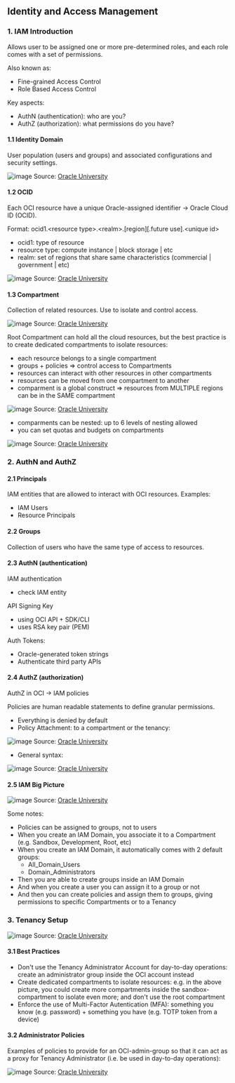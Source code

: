 ## Identity and Access Management

### 1. IAM Introduction

Allows user to be assigned one or more pre-determined roles, and each role comes with a set of permissions.

Also known as:
- Fine-grained Access Control
- Role Based Access Control

Key aspects:
- AuthN (authentication): who are you?
- AuthZ (authorization): what permissions do you have?

#### 1.1 Identity Domain

User population (users and groups) and associated configurations and security settings.

![image](https://github.com/user-attachments/assets/2889b995-0521-4046-9761-227484ba9567)
Source: [Oracle University](https://mylearn.oracle.com/ou/course/oracle-cloud-infrastructure-foundations/139383/165501)

#### 1.2 OCID

Each OCI resource have a unique Oracle-assigned identifier -> Oracle Cloud ID (OCID).

Format: ocid1.\<resource type\>.\<realm\>.[region][.future use].\<unique id\>
- ocid1: type of resource
- resource type: compute instance | block storage | etc
- realm: set of regions that share same characteristics (commercial | government | etc)

![image](https://github.com/user-attachments/assets/7a84a293-14cc-428a-bf60-666d90349a48)
Source: [Oracle University](https://mylearn.oracle.com/ou/course/oracle-cloud-infrastructure-foundations/139383/165501)

#### 1.3 Compartment

Collection of related resources. Use to isolate and control access.

![image](https://github.com/user-attachments/assets/a257e191-0909-4149-a5e9-96a3409c68f0)
Source: [Oracle University](https://mylearn.oracle.com/ou/course/oracle-cloud-infrastructure-foundations/139383/142151)

Root Compartment can hold all the cloud resources, but the best practice is to create dedicated compartments to isolate resources:

- each resource belongs to a single compartment
- groups + policies => control access to Compartments
- resources can interact with other resources in other compartments
- resources can be moved from one compartment to another
- comparment is a global construct => resources from MULTIPLE regions can be in the SAME compartment

![image](https://github.com/user-attachments/assets/75f46533-df67-4ba4-b19a-9bb9b0544bff)
Source: [Oracle University](https://mylearn.oracle.com/ou/course/oracle-cloud-infrastructure-foundations/139383/142151)

- comparments can be nested: up to 6 levels of nesting allowed
- you can set quotas and budgets on compartments

![image](https://github.com/user-attachments/assets/cc1613c8-d9ea-4baf-af84-51534aeffc2c)
Source: [Oracle University](https://mylearn.oracle.com/ou/course/oracle-cloud-infrastructure-foundations/139383/142151)

### 2. AuthN and AuthZ

#### 2.1 Principals

IAM entities that are allowed to interact with OCI resources.
Examples:
- IAM Users
- Resource Principals

#### 2.2 Groups

Collection of users who have the same type of access to resources.

#### 2.3 AuthN (authentication)

IAM authentication
- check IAM entity

API Signing Key
- using OCI API + SDK/CLI
- uses RSA key pair (PEM)

Auth Tokens:
- Oracle-generated token strings
- Authenticate third party APIs

#### 2.4 AuthZ (authorization)

AuthZ in OCI -> IAM policies

Policies are human readable statements to define granular permissions.
- Everything is denied by default
- Policy Attachment: to a compartment or the tenancy:

![image](https://github.com/user-attachments/assets/d04dbfe2-4051-441c-8f73-5f600851b5c6)
Source: [Oracle University](https://mylearn.oracle.com/ou/course/oracle-cloud-infrastructure-foundations/139383/189910)

- General syntax:

![image](https://github.com/user-attachments/assets/cc6719f1-0c0d-4876-b408-ee8d47291ed7)
Source: [Oracle University](https://mylearn.oracle.com/ou/course/oracle-cloud-infrastructure-foundations/139383/189910)

#### 2.5 IAM Big Picture

![image](https://github.com/user-attachments/assets/a31fdbcb-006d-4dbf-967d-ca218f2b21c0)
Source: [Oracle University](https://mylearn.oracle.com/ou/course/oracle-cloud-infrastructure-foundations/139383/189886)

Some notes:
- Policies can be assigned to groups, not to users
- When you create an IAM Domain, you associate it to a Compartment (e.g. Sandbox, Development, Root, etc)
- When you create an IAM Domain, it automatically comes with 2 default groups:
  - All_Domain_Users
  - Domain_Administrators
- Then you are able to create groups inside an IAM Domain
- And when you create a user you can assign it to a group or not
- And then you can create policies and assign them to groups, giving permissions to specific Compartments or to a Tenancy

### 3. Tenancy Setup

![image](https://github.com/user-attachments/assets/f84d0e6a-db1b-45ec-961f-9890625a6252)
Source: [Oracle University](https://mylearn.oracle.com/ou/course/oracle-cloud-infrastructure-foundations/139383/165492)

#### 3.1 Best Practices

- Don't use the Tenancy Administrator Account for day-to-day operations: create an administrator group inside the OCI account instead
- Create dedicated compartments to isolate resources: e.g. in the above picture, you could create more compartments inside the sandbox-compartment to isolate even more; and don't use the root compartment
- Enforce the use of Multi-Factor Autentication (MFA): something you know (e.g. password) + something you have (e.g. TOTP token from a device)

#### 3.2 Administrator Policies

Examples of policies to provide for an OCI-admin-group so that it can act as a proxy for Tenancy Administrator (i.e. be used in day-to-day operations):

![image](https://github.com/user-attachments/assets/1a9c90b4-2535-43f5-be7e-0fe1d7da52ca)
Source: [Oracle University](https://mylearn.oracle.com/ou/course/oracle-cloud-infrastructure-foundations/139383/165492)
